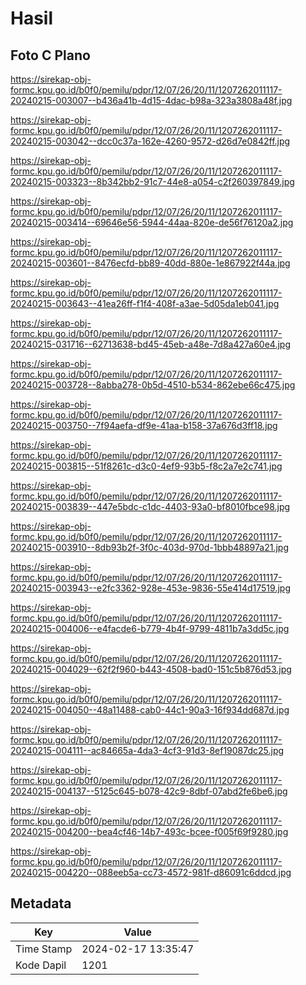 # Hasil

## Foto C Plano

https://sirekap-obj-formc.kpu.go.id/b0f0/pemilu/pdpr/12/07/26/20/11/1207262011117-20240215-003007--b436a41b-4d15-4dac-b98a-323a3808a48f.jpg

https://sirekap-obj-formc.kpu.go.id/b0f0/pemilu/pdpr/12/07/26/20/11/1207262011117-20240215-003042--dcc0c37a-162e-4260-9572-d26d7e0842ff.jpg

https://sirekap-obj-formc.kpu.go.id/b0f0/pemilu/pdpr/12/07/26/20/11/1207262011117-20240215-003323--8b342bb2-91c7-44e8-a054-c2f260397849.jpg

https://sirekap-obj-formc.kpu.go.id/b0f0/pemilu/pdpr/12/07/26/20/11/1207262011117-20240215-003414--69646e56-5944-44aa-820e-de56f76120a2.jpg

https://sirekap-obj-formc.kpu.go.id/b0f0/pemilu/pdpr/12/07/26/20/11/1207262011117-20240215-003601--8476ecfd-bb89-40dd-880e-1e867922f44a.jpg

https://sirekap-obj-formc.kpu.go.id/b0f0/pemilu/pdpr/12/07/26/20/11/1207262011117-20240215-003643--41ea26ff-f1f4-408f-a3ae-5d05da1eb041.jpg

https://sirekap-obj-formc.kpu.go.id/b0f0/pemilu/pdpr/12/07/26/20/11/1207262011117-20240215-031716--62713638-bd45-45eb-a48e-7d8a427a60e4.jpg

https://sirekap-obj-formc.kpu.go.id/b0f0/pemilu/pdpr/12/07/26/20/11/1207262011117-20240215-003728--8abba278-0b5d-4510-b534-862ebe66c475.jpg

https://sirekap-obj-formc.kpu.go.id/b0f0/pemilu/pdpr/12/07/26/20/11/1207262011117-20240215-003750--7f94aefa-df9e-41aa-b158-37a676d3ff18.jpg

https://sirekap-obj-formc.kpu.go.id/b0f0/pemilu/pdpr/12/07/26/20/11/1207262011117-20240215-003815--51f8261c-d3c0-4ef9-93b5-f8c2a7e2c741.jpg

https://sirekap-obj-formc.kpu.go.id/b0f0/pemilu/pdpr/12/07/26/20/11/1207262011117-20240215-003839--447e5bdc-c1dc-4403-93a0-bf8010fbce98.jpg

https://sirekap-obj-formc.kpu.go.id/b0f0/pemilu/pdpr/12/07/26/20/11/1207262011117-20240215-003910--8db93b2f-3f0c-403d-970d-1bbb48897a21.jpg

https://sirekap-obj-formc.kpu.go.id/b0f0/pemilu/pdpr/12/07/26/20/11/1207262011117-20240215-003943--e2fc3362-928e-453e-9836-55e414d17519.jpg

https://sirekap-obj-formc.kpu.go.id/b0f0/pemilu/pdpr/12/07/26/20/11/1207262011117-20240215-004006--e4facde6-b779-4b4f-9799-4811b7a3dd5c.jpg

https://sirekap-obj-formc.kpu.go.id/b0f0/pemilu/pdpr/12/07/26/20/11/1207262011117-20240215-004029--62f2f960-b443-4508-bad0-151c5b876d53.jpg

https://sirekap-obj-formc.kpu.go.id/b0f0/pemilu/pdpr/12/07/26/20/11/1207262011117-20240215-004050--48a11488-cab0-44c1-90a3-16f934dd687d.jpg

https://sirekap-obj-formc.kpu.go.id/b0f0/pemilu/pdpr/12/07/26/20/11/1207262011117-20240215-004111--ac84665a-4da3-4cf3-91d3-8ef19087dc25.jpg

https://sirekap-obj-formc.kpu.go.id/b0f0/pemilu/pdpr/12/07/26/20/11/1207262011117-20240215-004137--5125c645-b078-42c9-8dbf-07abd2fe6be6.jpg

https://sirekap-obj-formc.kpu.go.id/b0f0/pemilu/pdpr/12/07/26/20/11/1207262011117-20240215-004200--bea4cf46-14b7-493c-bcee-f005f69f9280.jpg

https://sirekap-obj-formc.kpu.go.id/b0f0/pemilu/pdpr/12/07/26/20/11/1207262011117-20240215-004220--088eeb5a-cc73-4572-981f-d86091c6ddcd.jpg


## Metadata

| Key        | Value               |
| ---------- | ------------------- |
| Time Stamp | 2024-02-17 13:35:47 |
| Kode Dapil | 1201                |



